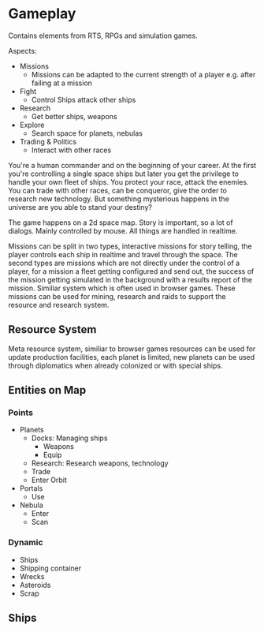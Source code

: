 # Gameplay

Contains elements from RTS, RPGs and simulation games.

Aspects:

* Missions
    - Missions can be adapted to the current strength of a player e.g. after failing at a mission
* Fight
    - Control Ships attack other ships
* Research
    - Get better ships, weapons
* Explore
    - Search space for planets, nebulas
* Trading & Politics 
    - Interact with other races

You're a human commander and on the beginning of your career. At the first you're controlling a single space ships
but later you get the privilege to handle your own fleet of ships. You protect your race, attack the enemies. You 
can trade with other races, can be conqueror, give the order to research new technology. But something mysterious
happens in the universe are you able to stand your destiny?

The game happens on a 2d space map. Story is important, so a lot of dialogs. Mainly controlled by mouse. All things
are handled in realtime. 

Missions can be split in two types, interactive missions for story telling, the player controls each ship in realtime
and travel through the space. The second types are missions which are not directly under the control of a player,
for a mission a fleet getting configured and send out, the success of the mission getting simulated in the background with 
a results report of the mission. Similiar system which is often used in browser games. These missions can be 
used for mining, research and raids to support the resource and research system.

## Resource System

Meta resource system, similiar to browser games resources can be used for update production facilities, 
each planet is limited, new planets can be used through diplomatics when already colonized or with special
ships. 


## Entities on Map

### Points

* Planets
    - Docks: Managing ships
        - Weapons
        - Equip
    - Research: Research weapons, technology
    - Trade
    - Enter Orbit
* Portals
    - Use
* Nebula
    - Enter
    - Scan

### Dynamic

* Ships
* Shipping container
* Wrecks
* Asteroids
* Scrap

## Ships

